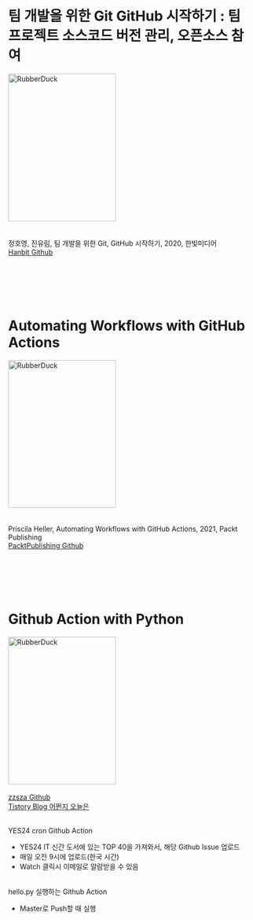 # 팀 개발을 위한 Git GitHub 시작하기 : 팀 프로젝트 소스코드 버전 관리, 오픈소스 참여
<img src="http://image.kyobobook.co.kr/images/book/xlarge/200/x480D200114200.jpg" width="219px" height="300px" title="px(픽셀) 크기 설정" alt="RubberDuck"></img><br/>
<br/><br/>
정호영, 진유림, 팀 개발을 위한 Git, GitHub 시작하기, 2020, 한빛미디어
<br/>[Hanbit Github](https://github.com/Cat-Hanbit)
<br/><br/><br/><br/><br/><br/>

# Automating Workflows with GitHub Actions
<img src="http://image.kyobobook.co.kr/images/book/large/406/l9781800560406.jpg" width="219px" height="300px" title="px(픽셀) 크기 설정" alt="RubberDuck"></img><br/>
<br/><br/>
Priscila Heller, Automating Workflows with GitHub Actions, 2021, Packt Publishing
<br/>[PacktPublishing Github](https://github.com/PacktPublishing/Automating-Workflows-with-GitHub-Actions)
<br/><br/><br/><br/><br/><br/>

# Github Action with Python
<img src="https://zzsza.github.io/assets/img/me.jpeg" width="219px" height="300px" title="px(픽셀) 크기 설정" alt="RubberDuck"></img><br/>
<br/>[zzsza Github](https://github.com/zzsza/github-action-with-python)
<br/>[Tistory Blog 어쩐지 오늘은](https://zzsza.github.io/development/2020/06/06/github-action/)

<br/>YES24 cron Github Action
- YES24 IT 신간 도서에 있는 TOP 40을 가져와서, 해당 Github Issue 업로드
- 매일 오전 9시에 업로드(한국 시간)
- Watch 클릭시 이메일로 알람받을 수 있음

<br/>hello.py 실행하는 Github Action
- Master로 Push할 때 실행
<br/>
